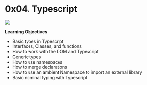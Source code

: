 # 0x04. Typescript

![](https://s3.amazonaws.com/alx-intranet.hbtn.io/uploads/medias/2019/12/baea85b5e9a9fb5c36ec.png?X-Amz-Algorithm=AWS4-HMAC-SHA256&X-Amz-Credential=AKIARDDGGGOUSBVO6H7D%2F20240418%2Fus-east-1%2Fs3%2Faws4_request&X-Amz-Date=20240418T144700Z&X-Amz-Expires=86400&X-Amz-SignedHeaders=host&X-Amz-Signature=ac459c5a89b46bcd9ddbb0dd185f0195e7750dfd7d80f631a504cb8b10a9de84 "")

**Learning Objectives**

* Basic types in Typescript
* Interfaces, Classes, and functions
* How to work with the DOM and Typescript
* Generic types
* How to use namespaces
* How to merge declarations
* How to use an ambient Namespace to import an external library
* Basic nominal typing with Typescript
